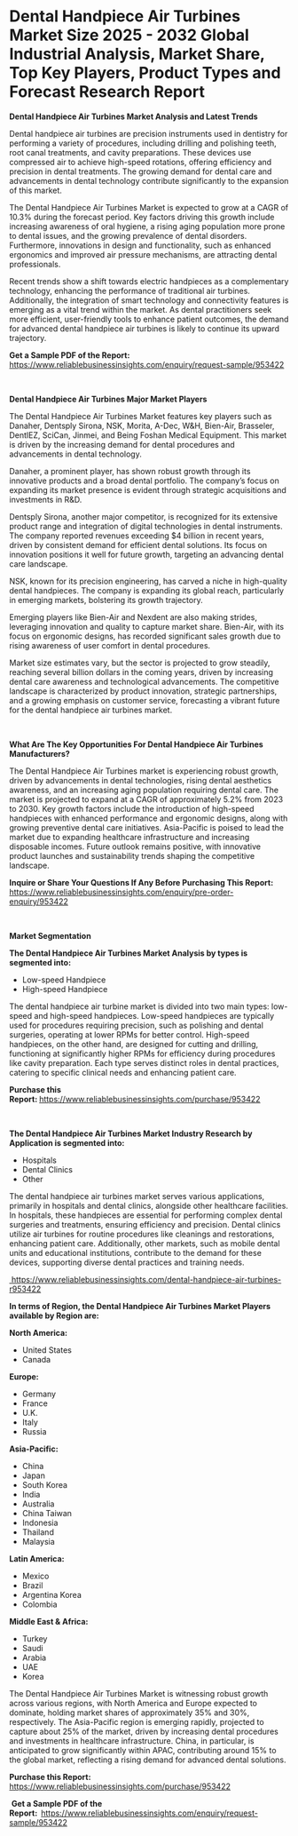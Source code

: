 <p><h1>Dental Handpiece Air Turbines Market Size 2025 - 2032 Global Industrial Analysis, Market Share, Top Key Players, Product Types and Forecast Research Report</h1></p><p><strong>Dental Handpiece Air Turbines Market Analysis and Latest Trends</strong></p>
<p><p>Dental handpiece air turbines are precision instruments used in dentistry for performing a variety of procedures, including drilling and polishing teeth, root canal treatments, and cavity preparations. These devices use compressed air to achieve high-speed rotations, offering efficiency and precision in dental treatments. The growing demand for dental care and advancements in dental technology contribute significantly to the expansion of this market.</p><p>The Dental Handpiece Air Turbines Market is expected to grow at a CAGR of 10.3% during the forecast period. Key factors driving this growth include increasing awareness of oral hygiene, a rising aging population more prone to dental issues, and the growing prevalence of dental disorders. Furthermore, innovations in design and functionality, such as enhanced ergonomics and improved air pressure mechanisms, are attracting dental professionals.</p><p>Recent trends show a shift towards electric handpieces as a complementary technology, enhancing the performance of traditional air turbines. Additionally, the integration of smart technology and connectivity features is emerging as a vital trend within the market. As dental practitioners seek more efficient, user-friendly tools to enhance patient outcomes, the demand for advanced dental handpiece air turbines is likely to continue its upward trajectory.</p></p>
<p><strong>Get a Sample PDF of the Report:&nbsp;</strong> <a href="https://www.reliablebusinessinsights.com/enquiry/request-sample/953422?utm_campaign=1119&utm_medium=2&utm_source=Github&utm_content=ia&utm_term=18042025&utm_id=dental-handpiece-air-turbines">https://www.reliablebusinessinsights.com/enquiry/request-sample/953422</a></p>
<p>&nbsp;</p>
<p><strong>Dental Handpiece Air Turbines Major Market Players</strong></p>
<p><p>The Dental Handpiece Air Turbines Market features key players such as Danaher, Dentsply Sirona, NSK, Morita, A-Dec, W&H, Bien-Air, Brasseler, DentlEZ, SciCan, Jinmei, and Being Foshan Medical Equipment. This market is driven by the increasing demand for dental procedures and advancements in dental technology.</p><p>Danaher, a prominent player, has shown robust growth through its innovative products and a broad dental portfolio. The company’s focus on expanding its market presence is evident through strategic acquisitions and investments in R&D.</p><p>Dentsply Sirona, another major competitor, is recognized for its extensive product range and integration of digital technologies in dental instruments. The company reported revenues exceeding $4 billion in recent years, driven by consistent demand for efficient dental solutions. Its focus on innovation positions it well for future growth, targeting an advancing dental care landscape.</p><p>NSK, known for its precision engineering, has carved a niche in high-quality dental handpieces. The company is expanding its global reach, particularly in emerging markets, bolstering its growth trajectory.</p><p>Emerging players like Bien-Air and Nexdent are also making strides, leveraging innovation and quality to capture market share. Bien-Air, with its focus on ergonomic designs, has recorded significant sales growth due to rising awareness of user comfort in dental procedures.</p><p>Market size estimates vary, but the sector is projected to grow steadily, reaching several billion dollars in the coming years, driven by increasing dental care awareness and technological advancements. The competitive landscape is characterized by product innovation, strategic partnerships, and a growing emphasis on customer service, forecasting a vibrant future for the dental handpiece air turbines market.</p></p>
<p>&nbsp;</p>
<p><strong>What Are The Key Opportunities For Dental Handpiece Air Turbines Manufacturers?</strong></p>
<p><p>The Dental Handpiece Air Turbines market is experiencing robust growth, driven by advancements in dental technologies, rising dental aesthetics awareness, and an increasing aging population requiring dental care. The market is projected to expand at a CAGR of approximately 5.2% from 2023 to 2030. Key growth factors include the introduction of high-speed handpieces with enhanced performance and ergonomic designs, along with growing preventive dental care initiatives. Asia-Pacific is poised to lead the market due to expanding healthcare infrastructure and increasing disposable incomes. Future outlook remains positive, with innovative product launches and sustainability trends shaping the competitive landscape.</p></p>
<p><strong>Inquire or Share Your Questions If Any Before Purchasing This Report:</strong> <a href="https://www.reliablebusinessinsights.com/enquiry/pre-order-enquiry/953422?utm_campaign=1119&utm_medium=2&utm_source=Github&utm_content=ia&utm_term=18042025&utm_id=dental-handpiece-air-turbines">https://www.reliablebusinessinsights.com/enquiry/pre-order-enquiry/953422</a></p>
<p>&nbsp;</p>
<p><strong>Market Segmentation</strong></p>
<p><strong>The Dental Handpiece Air Turbines Market Analysis by types is segmented into:</strong></p>
<p><ul><li>Low-speed Handpiece</li><li>High-speed Handpiece</li></ul></p>
<p><p>The dental handpiece air turbine market is divided into two main types: low-speed and high-speed handpieces. Low-speed handpieces are typically used for procedures requiring precision, such as polishing and dental surgeries, operating at lower RPMs for better control. High-speed handpieces, on the other hand, are designed for cutting and drilling, functioning at significantly higher RPMs for efficiency during procedures like cavity preparation. Each type serves distinct roles in dental practices, catering to specific clinical needs and enhancing patient care.</p></p>
<p><strong>Purchase this Report:&nbsp;</strong><a href="https://www.reliablebusinessinsights.com/purchase/953422?utm_campaign=1119&utm_medium=2&utm_source=Github&utm_content=ia&utm_term=18042025&utm_id=dental-handpiece-air-turbines">https://www.reliablebusinessinsights.com/purchase/953422</a></p>
<p>&nbsp;</p>
<p><strong>The Dental Handpiece Air Turbines Market Industry Research by Application is segmented into:</strong></p>
<p><ul><li>Hospitals</li><li>Dental Clinics</li><li>Other</li></ul></p>
<p><p>The dental handpiece air turbines market serves various applications, primarily in hospitals and dental clinics, alongside other healthcare facilities. In hospitals, these handpieces are essential for performing complex dental surgeries and treatments, ensuring efficiency and precision. Dental clinics utilize air turbines for routine procedures like cleanings and restorations, enhancing patient care. Additionally, other markets, such as mobile dental units and educational institutions, contribute to the demand for these devices, supporting diverse dental practices and training needs.</p></p>
<p><a href="https://www.reliablebusinessinsights.com/dental-handpiece-air-turbines-r953422?utm_campaign=1119&utm_medium=2&utm_source=Github&utm_content=ia&utm_term=18042025&utm_id=dental-handpiece-air-turbines">&nbsp;https://www.reliablebusinessinsights.com/dental-handpiece-air-turbines-r953422</a></p>
<p><strong>In terms of Region, the Dental Handpiece Air Turbines Market Players available by Region are:</strong></p>
<p>
    <p> <strong> North America: </strong>
        <ul>
            <li>United States</li>
            <li>Canada</li>
        </ul>
        </p> 
    <p> <strong> Europe: </strong>
        <ul>
            <li>Germany</li>
            <li>France</li>
            <li>U.K.</li>
            <li>Italy</li>
            <li>Russia</li>
        </ul>
        </p> 
    <p> <strong> Asia-Pacific: </strong>
        <ul>
            <li>China</li>
            <li>Japan</li>
            <li>South Korea</li>
            <li>India</li>
            <li>Australia</li>
            <li>China Taiwan</li>
            <li>Indonesia</li>
            <li>Thailand</li>
            <li>Malaysia</li>
        </ul>
        </p> 
    <p> <strong> Latin America: </strong>
        <ul>
            <li>Mexico</li>
            <li>Brazil</li>
            <li>Argentina Korea</li>
            <li>Colombia</li>
        </ul>
        </p> 
    <p> <strong> Middle East & Africa: </strong>
        <ul>
            <li>Turkey</li>
            <li>Saudi</li>
            <li>Arabia</li>
            <li>UAE</li>
            <li>Korea</li>
        </ul>
    </p>
    </p>
<p><p>The Dental Handpiece Air Turbines Market is witnessing robust growth across various regions, with North America and Europe expected to dominate, holding market shares of approximately 35% and 30%, respectively. The Asia-Pacific region is emerging rapidly, projected to capture about 25% of the market, driven by increasing dental procedures and investments in healthcare infrastructure. China, in particular, is anticipated to grow significantly within APAC, contributing around 15% to the global market, reflecting a rising demand for advanced dental solutions.</p></p>
<p><strong>Purchase this Report: </strong><a href="https://www.reliablebusinessinsights.com/purchase/953422?utm_campaign=1119&utm_medium=2&utm_source=Github&utm_content=ia&utm_term=18042025&utm_id=dental-handpiece-air-turbines">https://www.reliablebusinessinsights.com/purchase/953422</a></p>
<p>&nbsp;<strong>Get a Sample PDF of the Report:&nbsp;&nbsp;</strong><a href="https://www.reliablebusinessinsights.com/enquiry/request-sample/953422?utm_campaign=1119&utm_medium=2&utm_source=Github&utm_content=ia&utm_term=18042025&utm_id=dental-handpiece-air-turbines">https://www.reliablebusinessinsights.com/enquiry/request-sample/953422</a></p>
<p><strong></strong></p>
<p><p></p><p></p><p></p></p>